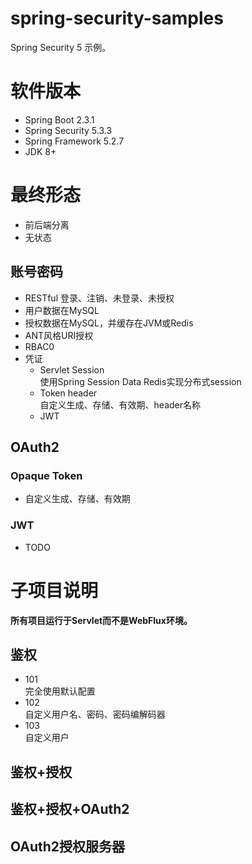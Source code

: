 # spring-security-samples
Spring Security 5 示例。


# 软件版本
- Spring Boot 2.3.1
- Spring Security 5.3.3
- Spring Framework 5.2.7
- JDK 8+

# 最终形态
- 前后端分离
- 无状态


## 账号密码
- RESTful 登录、注销、未登录、未授权
- 用户数据在MySQL
- 授权数据在MySQL，并缓存在JVM或Redis
- ANT风格URI授权
- RBAC0
- 凭证
  - Servlet Session  
  使用Spring Session Data Redis实现分布式session
  - Token header  
  自定义生成、存储、有效期、header名称
  - JWT

## OAuth2
### Opaque Token
- 自定义生成、存储、有效期
### JWT
- TODO


# 子项目说明
**所有项目运行于Servlet而不是WebFlux环境。**

## 鉴权
- 101  
  完全使用默认配置
- 102  
  自定义用户名、密码、密码编解码器
- 103  
  自定义用户
  
## 鉴权+授权

## 鉴权+授权+OAuth2
  
## OAuth2授权服务器